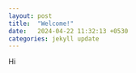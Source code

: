 ```yaml
---
layout: post
title:  "Welcome!"
date:   2024-04-22 11:32:13 +0530
categories: jekyll update
---
```


Hi